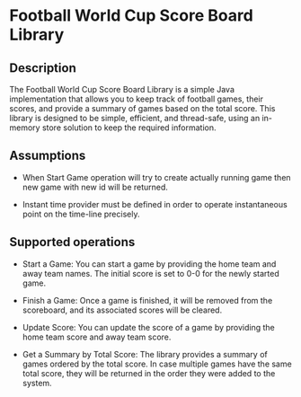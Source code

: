 # Football World Cup Score Board Library

## Description

The Football World Cup Score Board Library is a simple Java implementation
that allows you to keep track of football games, their scores,
and provide a summary of games based on the total score.
This library is designed to be simple, efficient, and thread-safe,
using an in-memory store solution to keep the required information.

## Assumptions

* When Start Game operation will try to create actually running game then new game with new id will be returned.


* Instant time provider must be defined in order to operate instantaneous point on the time-line precisely.


## Supported operations

* Start a Game: You can start a game by providing the home team and away team names. The initial score is set to 0-0
  for the newly started game.


* Finish a Game: Once a game is finished, it will be removed from the scoreboard, and its associated scores will be cleared.


* Update Score: You can update the score of a game by providing the home team score and away team score.


* Get a Summary by Total Score: The library provides a summary of games ordered by the total score. In case multiple
  games have the same total score, they will be returned in the order they were added to the system.
